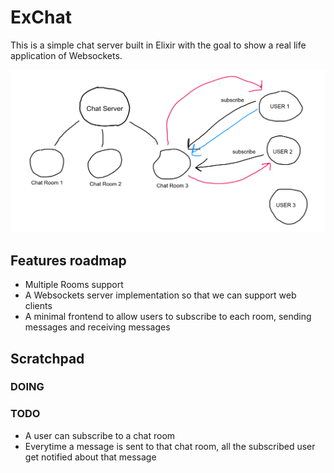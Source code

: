 # ExChat

This is a simple chat server built in Elixir with the goal to show a real life application of Websockets.


![the sketch](/sketch.png?raw=true)

## Features roadmap

- Multiple Rooms support
- A Websockets server implementation so that we can support web clients
- A minimal frontend to allow users to subscribe to each room, sending messages and receiving messages

## Scratchpad

### DOING

### TODO

- A user can subscribe to a chat room
- Everytime a message is sent to that chat room, all the subscribed user get notified about that message
